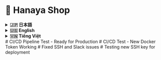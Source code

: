 # 🌸 Hanaya Shop

<details>
<summary><strong>🇯🇵 日本語</strong></summary>

## 目次

-   [🔗 リンク](#links-jp)
-   [🛠️ インストール/セットアップのご案内](#install-jp)
-   [概要](#overview-jp)
-   [🎯 プロジェクト目的](#goals-jp)
-   [🌟 機能](#features-jp)
    -   [👤 顧客向け](#customers-jp)
    -   [🛠️ 管理者向け](#admin-section)
-   [🛠️ 技術スタック](#tech-jp)
    -   [💡 ハイライトと実運用効果](#highlights-jp)
-   [🗂️ ディレクトリ構成](#structure-jp)
-   [🚀 今後の改善点](#future-jp)

## 🔗 リンク <a id="links-jp"></a>

-   ウェブサイト: [Hanaya Shop](http://hanayashop.com)
-   デモ動画: [YouTube デモ](https://youtu.be/MLeE64xe4O0)

## 🎯 テスト用アカウント <a id="test-accounts-jp"></a>

**Hanaya Shopを登録前に体験してみてください！** 以下のテストアカウントを使用して、新しいアカウントを作成することなく、すべての顧客向け機能を完全無料でお試しいただけます。

| メールアドレス              | パスワード   | 備考                    |
|-----------------------------|-------------|------------------------|
| testuser0@gmail.com         | 123456789   | 完全無料でご利用可能      |
| testuser1@gmail.com         | 123456789   | 全機能をお試しできます    |
| testuser2@gmail.com         | 123456789   | お気軽にご体験ください    |
| testuser3@gmail.com         | 123456789   | 安心してご利用ください    |
| testuser4@gmail.com         | 123456789   | すべて無料です          |
| testuser5@gmail.com         | 123456789   | ご自由にお使いください    |
| testuser6@gmail.com         | 123456789   | 制限なくご利用可能      |
| testuser7@gmail.com         | 123456789   | 気軽にお試しください      |
| testuser8@gmail.com         | 123456789   | 完全フリーアクセス      |
| testuser9@gmail.com         | 123456789   | 無料体験アカウント      |

💡 **使用方法**: ログインページでいずれかのアカウントでログインし、商品閲覧・購入・チャットボット・多言語切替など、顧客向け機能を自由にお試しください。

## 🛠️ インストール/セットアップのご案内 <a id="install-jp"></a>

-   本番環境（Production）: [DEPLOYMENT_GUIDE.md](./%23GUIDE/DEPLOYMENT_GUIDE.md)
-   開発環境（Developing）: [README_DEV.md](./%23GUIDE/README_DEV.md)

![Hanaya Shop Hero Banner](.github/images/jp/hero-banner.png)
<div align="center">

_メインページのイメージ_

</div>

## 概要 <a id="overview-jp"></a>

ベトナムでは、特に祝祭期に、鮮度が短い花が売れ残り、価値を生む前に廃棄されてしまう課題が存在します。販売機会の逸失と需要とのミスマッチが、事業者の損失と社会的な無駄を生み出しています。

**Hanaya Shop**は、この「もったいない」をテクノロジーで減らすために生まれたオンライン・フラワーショップです。販売者の露出を広げ、顧客との接点を増やし、最適なタイミングで最適な顧客に花を届ける——そのためのプロダクトとして設計されています。直感的なUI/UX、堅牢な在庫・注文・決済ドメイン、運用に耐える管理機能を備え、将来的には販売者と顧客のマッチングをさらに高度化して、廃棄ゼロに近づけることを目指します。

<div align="center">
<img src=".github/images/all/trash1.png" alt="poor flower" width="800"/>

_花の廃棄問題の実態_

</div>

---

## 🎯 プロジェクト目的 <a id="goals-jp"></a>

-   現実の課題（廃棄）に向き合い、販売機会と需要のマッチングを最適化する
-   花屋向けにシンプルで拡張性の高いECプラットフォームを提供し、導入/運用コストを下げる
-   在庫・注文・決済の業務を安全に自動化し、人的ミスを減らす
-   管理者ダッシュボードで売上・在庫・人気商品などを可視化し、意思決定を高速化する
-   将来的な外部連携（決済、地図、通知、レコメンド）に備えた拡張性を確保する

---

## 🌟 機能 <a id="features-jp"></a>

### 👤 顧客向け <a id="customers-jp"></a>

-   商品一覧・詳細、カテゴリ/用途/価格のフィルタリング
-   ベストセラーや特価商品のハイライト表示
-   カート、注文作成、購入履歴
-   多言語切替（日本語/英語/ベトナム語）
-   注文ステータスに応じたメール通知
-   チャットボットによる購買サポート
-   直感的な住所選択（地図API連携）
-   多様な決済手段（代金引換、銀行カード、PayPal）

<div align="center">

<img src=".github/images/jp/customer-features.png" alt="Customer Features Screenshot" width="850"/>

<img src=".github/images/jp/customer-features2.png" alt="Customer Features Screenshot" width="850"/>
<img src=".github/images/jp/customer-features3.png" alt="Customer Features Screenshot" width="850"/>

</div>

### 🛠️ 管理者向け <a id="admin-section"></a>

-   商品カテゴリ・商品 CRUD（表示/非表示切替含む）
-   注文の承認/キャンセル/ステータス更新、効率的な処理 UI
-   在庫監視（売り切れ/閾値接近の把握）
-   月次売上などのダッシュボード指標・統計
-   顧客管理、購入傾向の把握

<div align="center">

<img src=".github/images/jp/admin-dashboard.png" alt="Admin Dashboard Screenshot" width="850"/>

<img src=".github/images/jp/order.png" alt="Admin Dashboard Screenshot" width="850"/>

</div>

---

## 🛠️ 技術スタック <a id="tech-jp"></a>

| 技術           | 目的                           |
| -------------- | ------------------------------ |
| PHP 8.2        | バックエンド開発               |
| Laravel 12.2   | PHP バックエンドフレームワーク |
| JavaScript     | フロントエンド開発             |
| Vite           | 高速フロントエンドビルド       |
| Blade          | サーバーサイド UI テンプレート |
| Tailwind CSS   | UI デザイン                    |
| TinyMCE        | リッチテキストエディタ         |
| MySQL          | データベース                   |
| Redis          | キャッシュ・キュー             |
| nginx          | Web サーバー                   |
| Docker Compose | パッケージ化・デプロイ         |

### 💡 ハイライトと実運用効果（Highlights & Impact） <a id="highlights-jp"></a>

-   Docker Compose: 環境差異を排除し、1コマンドで導入。本番更新はイメージ差し替えで安全・迅速。
-   SSR + Tailwind: 初期表示が速くSEOに有利。離脱率を抑制し、コンバージョン改善。
-   キュー（Redis）: メール通知や重い処理を非同期化し、応答速度を安定化。
-   チャットボット: 購入前の疑問解消を自動化し、カゴ落ちを削減。
-   TinyMCE: 記事/販促の表現力向上で集客を強化。
-   複数決済（代金引換・カード・PayPal）: 決済ハードルを下げ、成約率を向上。

<div align="center">
<img src=".github/images/all/performance.png" alt="pagespeed.web.dev" width="850"/>

_pagespeed.web.dev_

<img src=".github/images/all/performance2.png" alt="webpagetest.org" width="850"/>

_webpagetest.org_

**_システムパフォーマンス指標_**

</div>

---

## 🗂️ ディレクトリ構成 <a id="structure-jp"></a>

```bash
hanaya-shop/
├── app/                # コントローラー、モデル、サービス
│   ├── Console/        # Artisanコマンド
│   ├── Http/           # コントローラー、ミドルウェア、リクエスト
│   ├── Models/         # モデル
│   ├── Notifications/  # 通知
│   ├── Providers/      # サービスプロバイダー
│   ├── Services/       # サービスクラス
│   └── View/           # Bladeコンポーネント
├── bootstrap/          # Laravel初期化
│   └── cache/          # キャッシュ
├── config/             # システム設定
├── database/           # マイグレーション・シーダー・ファクトリー
│   ├── factories/
│   ├── migrations/
│   ├── seeders/
│   └── sql/
├── public/             # 画像・エントリポイント
│   ├── build/
│   ├── fixed_resources/
│   ├── images/
│   └── js/
├── resources/          # CSS・JS・Bladeテンプレート・言語
│   ├── css/
│   ├── js/
│   ├── lang/
│   └── views/
├── routes/             # Web/APIルーティング
│   ├── admin.php
│   ├── auth.php
│   ├── console.php
│   ├── user.php
│   └── web.php
├── storage/            # アップロード・ログ
│   ├── framework/
│   └── logs/
├── tests/              # ユニット・機能テスト
│   ├── Feature/
│   └── Unit/
├── Dockerfile          # Docker設定
├── docker-compose.yml  # Docker環境構築
└── README.md           # ドキュメント
```

## 🚀 今後の改善点 <a id="future-jp"></a>

### I. インフラストラクチャと展開の強化

1. **クラウドインフラのアップグレード**
   - **目的**: AWSまたはAzureサービスを使用してプロジェクトを展開し、スケーラビリティと統合サービスを活用する
   - **現状**: 現在はContaboサービスを使用しており、スケーラビリティが限られている

2. **CI/CDの自動化**
   - **目的**: ソースコード変更時に自動的にデプロイするCI/CDプロセスを強化し、展開時間を短縮
   - **現状**: 基本的なデプロイスクリプトはあるが、自動化されたパイプラインはない

3. **セキュリティ強化**
   - **目的**: SSL証明書を追加し、HTTPSを実装してユーザーセキュリティを向上
   - **現状**: 証明書の基本的な構造は存在するが完全には実装されていない

### II. ユーザーエクスペリエンスの向上

4. **AI強化型チャットボット**
   - **目的**: ChatGPT APIを使用してチャットボットを改良し、よりスマートな応答とユーザーの説明から商品を推薦する機能を実現
   - **現状**: 事前定義されたシナリオに基づく基本的なチャットボットが存在

5. **地図APIの統合**
   - **目的**: Maps APIを追加して、顧客と配送スタッフが正確に位置を特定できるようにする
   - **現状**: 地図連携は実装されていない

6. **インタラクティブ機能**
   - **目的**: ショート動画、ミニゲーム、クーポンを追加して、買い物中のエンゲージメントを高める
   - **現状**: これらのインタラクティブ機能はまだ実装されていない

7. **注文追跡の強化**
   - **目的**: 注文追跡機能と配送スタッフ向け追跡ページを追加
   - **現状**: 詳細な追跡なしの基本的な注文管理が存在

### III. 管理・運用の改善

8. **管理者向け静的コンテンツ管理**
   - **目的**: fixed-resources内の画像やテキストを管理するための管理ページを追加し、コンテンツ編集を容易にする
   - **現状**: 静的リソースは`public/fixed_resources`に保存されているが、管理インターフェースがない

9. **動的コンテンツの多言語対応**
   - **目的**: データベースに保存されているコンテンツに対する多言語機能を開発
   - **現状**: 現在は静的コンテンツのみが複数言語に対応

10. **商品分類のためのOOP適用**
    - **目的**: 商品タイプをより良く管理するためにOOPでコードアーキテクチャを改善
    - **現状**: 商品モデルの構造は存在するが階層的な実装はされていない

### IV. ビジネスと拡張の改善

11. **実際の決済連携**
    - **目的**: 銀行や電子ウォレットと連携して実際の決済処理を行う
    - **現状**: PaymentServiceの構造は存在するが、実際の決済ゲートウェイとの連携はない

12. **マーケットプレイス展開**
    - **目的**: 単一ショップではなく、複数の出店者を持つEコマースプラットフォームに発展
    - **現状**: 現在は単一店舗モデルとして運営

---

</details>

<details>
<summary><strong>🇺🇸 English</strong></summary>

## Table of Contents

-   [🔗 Links](#links-en)
-   [🛠️ Installation / Setup](#install-en)
-   [Overview](#overview-en)
-   [🎯 Project Goals](#goals-en)
-   [🌟 Features](#features-en)
    -   [👤 For Customers](#customers-en)
    -   [🛠️ For Admins](#admin-en)
-   [🛠️ Technologies Used](#tech-en)
    -   [💡 Highlights & Real-world Impact](#highlights-en)
-   [🗂️ Project Structure](#structure-en)
-   [🚀 Future Improvements](#future-en)

## 🔗 Links <a id="links-en"></a>

-   Website: [Hanaya Shop](http://hanayashop.com)
-   Demo video: [YouTube Demo](https://youtu.be/MLeE64xe4O0)

## 🎯 Test Accounts <a id="test-accounts-en"></a>

**Experience Hanaya Shop before registering!** Use one of the following test accounts to explore all customer features completely free without creating a new account.

| Email                      | Password    | Note                              |
|----------------------------|-------------|-----------------------------------|
| testuser0@gmail.com        | 123456789   | Completely free to use            |
| testuser1@gmail.com        | 123456789   | Try all features                  |
| testuser2@gmail.com        | 123456789   | Feel free to explore              |
| testuser3@gmail.com        | 123456789   | Safe to use                       |
| testuser4@gmail.com        | 123456789   | Everything is free                |
| testuser5@gmail.com        | 123456789   | Use freely                        |
| testuser6@gmail.com        | 123456789   | No restrictions                   |
| testuser7@gmail.com        | 123456789   | Casual testing welcome            |
| testuser8@gmail.com        | 123456789   | Full free access                  |
| testuser9@gmail.com        | 123456789   | Free trial account                |

💡 **How to use**: Log in with any of these accounts on the login page and freely explore all customer features such as browsing, purchasing, chatbot, and language switching.

## 🛠️ Installation / Setup <a id="install-en"></a>

-   Production guide: [DEPLOYMENT_GUIDE.md](./%23GUIDE/DEPLOYMENT_GUIDE.md)
-   Development guide: [README_DEV.md](./%23GUIDE/README_DEV.md)

![Hanaya Shop Hero Banner](.github/images/en/hero-banner.png)
<div align="center">

_Main page visualization_

</div>

## Overview <a id="overview-en"></a>

In Vietnam, especially during holidays, many fresh flowers are wasted because freshness is short and buyers are not reached in time. This mismatch between supply and demand hurts sellers and creates social waste.

**Hanaya Shop** is built to tackle this real problem. It expands exposure for sellers, increases buyer touchpoints, and helps every flower meet the right customer at the right time. With modern, intuitive UX, a reliable Laravel backend, SSR-first rendering, and a pragmatic domain model for inventory, orders, and payments, the platform is production-ready and designed to evolve toward smarter buyer–seller matching and near-zero waste.

<div align="center">
<img src=".github/images/all/trash1.png" alt="poor flower" width="800"/>

_Real-world image of flower waste problem_

</div>

---

## 🎯 Project Goals <a id="goals-en"></a>

-   Confront the real-world waste problem by improving the match between supply and demand
-   Offer a simple, extensible platform that lowers deployment and operating costs for flower shops
-   Automate inventory, ordering, and payments safely to reduce human error
-   Provide actionable insights via dashboards (revenue, stock, best-sellers) to speed decision-making
-   Keep the architecture open for future integrations (payments, maps, notifications, recommendations)

---

## 🌟 Features <a id="features-en"></a>

### 👤 For Customers <a id="customers-en"></a>

-   Product catalog and details with category/occasion/price filters
-   Best-seller and special-deal highlights
-   Cart, checkout, and order history
-   Multi-language switching (e.g., Japanese/English/Vietnamese)
-   Email notifications for order status updates
-   Chatbot assistance during browsing and checkout
-   Multiple payment options: Cash on Delivery (COD), bank card, PayPal

<div align="center">

<img src=".github/images/en/customer-features.png" alt="Customer Features Screenshot" width="850"/>

<img src=".github/images/en/customer-features2.png" alt="Customer Features Screenshot" width="850"/>
<img src=".github/images/en/customer-features3.png" alt="Customer Features Screenshot" width="850"/>

</div>

### 🛠️ For Admins <a id="admin-en"></a>

-   Category and product CRUD with visibility toggles
-   Efficient order processing (approve/cancel/update status)
-   Inventory monitoring (low-stock alerts)
-   KPIs and dashboards including monthly revenue tracking
-   Customer management and purchasing insights

<div align="center">

<img src=".github/images/en/admin-dashboard.png" alt="Admin Dashboard Screenshot" width="850"/>

<img src=".github/images/en/order.png" alt="Admin Dashboard Screenshot" width="850"/>

</div>

---

## 🛠️ Technologies Used <a id="tech-en"></a>

| Technology     | Purpose                  |
| -------------- | ------------------------ |
| PHP 8.2        | Backend programming      |
| Laravel 12.2   | PHP backend framework    |
| JavaScript     | Frontend programming     |
| Vite           | Fast frontend build tool |
| Blade          | Server-side UI templates |
| Tailwind CSS   | UI design                |
| TinyMCE        | Rich text editor         |
| MySQL          | Database                 |
| Redis          | Cache & queue            |
| nginx          | Web server               |
| Docker Compose | Packaging & deployment   |

### 💡 Highlights & Real-world Impact <a id="highlights-en"></a>

-   Docker Compose: One-command installs and safe, image-based production updates; eliminates environment drift.
-   SSR + Tailwind: Faster first paint and better SEO; reduces bounce and improves conversion.
-   Queues (Redis): Offloads email and heavy tasks; keeps requests fast and stable.
-   Chatbot: Automates pre-purchase Q&A; reduces cart abandonment.
-   TinyMCE: Better, richer promotional content; improves engagement.
-   Multiple payments (COD, bank card, PayPal): Lowers checkout friction; increases successful payments.

<div align="center">
<img src=".github/images/all/performance.png" alt="pagespeed.web.dev" width="850"/>

_pagespeed.web.dev_

<img src=".github/images/all/performance2.png" alt="webpagetest.org" width="850"/>

_webpagetest.org_

**_System performance metrics_**

</div>

---

## 🗂️ Project Structure <a id="structure-en"></a>

```bash
hanaya-shop/
├── app/                # Controllers, models, services
│   ├── Console/        # Artisan commands
│   ├── Http/           # Controllers, middleware, requests
│   ├── Models/         # Models
│   ├── Notifications/  # Notifications
│   ├── Providers/      # Service providers
│   ├── Services/       # Service classes
│   └── View/           # Blade components
├── bootstrap/          # Laravel initialization
│   └── cache/          # Cache
├── config/             # System configuration
├── database/           # Migrations, seeders, factories
│   ├── factories/
│   ├── migrations/
│   ├── seeders/
│   └── sql/
├── public/             # Images & entry point
│   ├── build/
│   ├── fixed_resources/
│   ├── images/
│   └── js/
├── resources/          # CSS, JS, Blade templates, languages
│   ├── css/
│   ├── js/
│   ├── lang/
│   └── views/
├── routes/             # Web/API routing
│   ├── admin.php
│   ├── auth.php
│   ├── console.php
│   ├── user.php
│   └── web.php
├── storage/            # Uploads, logs
│   ├── framework/
│   └── logs/
├── tests/              # Unit & feature tests
│   ├── Feature/
│   └── Unit/
├── Dockerfile          # Docker configuration
├── docker-compose.yml  # Docker setup
└── README.md           # Documentation
```

## 🚀 Future Improvements <a id="future-en"></a>

### I. Infrastructure & Deployment Enhancements

1. **Cloud Infrastructure Upgrade**
   - **Purpose**: Utilize AWS or Azure services for project deployment, leveraging scalability and integrated services
   - **Current Status**: Currently using Contabo services with limited scalability options

2. **Automated CI/CD**
   - **Purpose**: Enhance CI/CD process to automate deployment when source code changes, reducing deployment time
   - **Current Status**: Basic deployment scripts exist but without an automated pipeline

3. **Enhanced Security**
   - **Purpose**: Add SSL certificates and implement HTTPS for increased user security
   - **Current Status**: Basic structure for certificates exists but not fully implemented

### II. User Experience Improvements

4. **AI-Enhanced Chatbot**
   - **Purpose**: Improve the chatbot using ChatGPT API for smarter responses and product recommendations from user descriptions
   - **Current Status**: A basic chatbot exists that works on predefined scenarios

5. **Maps Integration**
   - **Purpose**: Add Maps API to help customers and delivery personnel accurately locate addresses
   - **Current Status**: No map integration implemented

6. **Interactive Features**
   - **Purpose**: Add short videos, mini-games, and vouchers to increase engagement during shopping
   - **Current Status**: These interactive features are not yet implemented

7. **Order Tracking Enhancement**
   - **Purpose**: Add order tracking functionality and a tracking page for delivery personnel
   - **Current Status**: Basic order management exists without detailed tracking

### III. Management & Operational Improvements

8. **Admin Static Content Management**
   - **Purpose**: Add a management page for Images and Text in fixed-resources to facilitate content editing
   - **Current Status**: Static resources are stored in `public/fixed_resources` but lack a management interface

9. **Multi-language for Dynamic Content**
   - **Purpose**: Develop multi-language capability for database-stored content
   - **Current Status**: Currently only static content supports multiple languages

10. **OOP for Product Classification**
    - **Purpose**: Improve code architecture with OOP to better manage product types
    - **Current Status**: Product model structure exists but without full hierarchical implementation

### IV. Business & Expansion Improvements

11. **Real Payment Integration**
    - **Purpose**: Integrate with banks and e-wallets for actual payment processing
    - **Current Status**: PaymentService structure exists but without real payment gateway integration

12. **Marketplace Expansion**
    - **Purpose**: Evolve into an e-commerce platform with multiple sellers instead of a single shop
    - **Current Status**: Currently operating as a single store model

---

</details>

<details>
<summary><strong>🇻🇳 Tiếng Việt</strong></summary>

## Mục lục

-   [🔗 Đường dẫn](#links-vi)
-   [🛠️ Hướng dẫn cài đặt / thiết lập](#install-vi)
-   [Giới thiệu](#overview-vi)
-   [🎯 Mục tiêu dự án](#goals-vi)
-   [🌟 Tính năng](#features-vi)
    -   [👤 Trang người dùng](#customers-vi)
    -   [🛠️ Trang quản trị](#admin-vi)
-   [🛠️ Công nghệ sử dụng](#tech-vi)
    -   [💡 Điểm nổi bật & Hiệu quả thực tế](#highlights-vi)
-   [🗂️ Cấu trúc dự án](#structure-vi)
-   [🚀 Cải tiến trong tương lai](#future-vi)

## 🔗 Đường dẫn <a id="links-vi"></a>

-   Trang web: [Hanaya Shop](http://hanayashop.com)
-   Video demo: [YouTube Demo](https://youtu.be/MLeE64xe4O0)

## 🎯 Tài khoản test <a id="test-accounts-vi"></a>

**Trải nghiệm Hanaya Shop trước khi đăng ký!** Sử dụng một trong những tài khoản test dưới đây để khám phá toàn bộ chức năng dành cho khách hàng hoàn toàn miễn phí mà không cần tạo tài khoản mới.

| Email                      | Mật khẩu    | Ghi chú                           |
|----------------------------|-------------|-----------------------------------|
| testuser0@gmail.com        | 123456789   | Hoàn toàn miễn phí sử dụng        |
| testuser1@gmail.com        | 123456789   | Thử tất cả tính năng              |
| testuser2@gmail.com        | 123456789   | Cứ thoải mái khám phá             |
| testuser3@gmail.com        | 123456789   | An toàn khi sử dụng               |
| testuser4@gmail.com        | 123456789   | Mọi thứ đều miễn phí              |
| testuser5@gmail.com        | 123456789   | Sử dụng tự do                     |
| testuser6@gmail.com        | 123456789   | Không có hạn chế                  |
| testuser7@gmail.com        | 123456789   | Thử nghiệm thoải mái              |
| testuser8@gmail.com        | 123456789   | Truy cập miễn phí đầy đủ          |
| testuser9@gmail.com        | 123456789   | Tài khoản thử nghiệm miễn phí     |

💡 **Cách sử dụng**: Đăng nhập bằng bất kỳ tài khoản nào trong số này trên trang đăng nhập và tự do khám phá các chức năng khách hàng như xem sản phẩm, mua hàng, chatbot, đổi ngôn ngữ.

## 🛠️ Hướng dẫn cài đặt / thiết lập <a id="install-vi"></a>

-   Production: [DEPLOYMENT_GUIDE.md](./%23GUIDE/DEPLOYMENT_GUIDE.md)
-   Developing: [README_DEV.md](./%23GUIDE/README_DEV.md)

![Hanaya Shop Hero Banner](.github/images/vi/hero-banner.png)
<div align="center">

_Hình ảnh trang chủ_

</div>

## Giới thiệu <a id="overview-vi"></a>

Ở Việt Nam, đặc biệt vào các dịp lễ Tết, rất nhiều bông hoa bị bỏ đi do thời gian tươi ngắn và người bán không kịp tiếp cận đúng khách hàng. Sự lệch pha giữa cung và cầu gây lãng phí xã hội và thiệt hại cho người bán.

**Hanaya Shop** được xây dựng để giải quyết vấn đề thực tế đó. Nền tảng giúp mở rộng mức độ hiển thị của cửa hàng, tăng điểm chạm với khách hàng, và đưa mỗi bông hoa đến đúng người, đúng thời điểm. Ứng dụng có UI/UX hiện đại, backend Laravel tin cậy, SSR nhanh, và mô hình nghiệp vụ thực tế cho tồn kho, đơn hàng, thanh toán. Tầm nhìn dài hạn là tăng cường kết nối người bán–người mua, tiến tới giảm thiểu hoa bị lãng phí đến mức thấp nhất.

<div align="center">
<img src=".github/images/all/trash1.png" alt="poor flower" width="800"/>

_Hình ảnh thực tế cho vấn đề hoa bị lãng phí_

</div>

---

## 🎯 Mục tiêu dự án <a id="goals-vi"></a>

-   Trực diện bài toán lãng phí bằng cách tối ưu kết nối cung–cầu và tăng chuyển đổi
-   Cung cấp nền tảng đơn giản, dễ mở rộng, giảm chi phí triển khai/vận hành cho cửa hàng
-   Tự động hóa an toàn các quy trình tồn kho, đặt hàng, thanh toán để giảm sai sót
-   Cung cấp dashboard số liệu (doanh thu, tồn kho, bán chạy) hỗ trợ quyết định nhanh
-   Mở đường cho tích hợp tương lai (thanh toán, bản đồ, thông báo, gợi ý sản phẩm)

---

## 🌟 Tính năng <a id="features-vi"></a>

### 👤 Trang người dùng <a id="customers-vi"></a>

-   Danh mục/chi tiết sản phẩm, lọc theo loại/dịp/giá
-   Nổi bật Best Seller, ưu đãi giảm giá mạnh
-   Giỏ hàng, đặt hàng, lịch sử mua
-   Đổi ngôn ngữ (Nhật/Anh/Việt)
-   Thông báo qua email theo trạng thái đơn hàng
-   Chatbot hỗ trợ tư vấn
-   Thanh toán đa dạng: Thanh toán khi nhận hàng (COD), thẻ ngân hàng, PayPal
<div align="center">

<img src=".github/images/vi/customer-features.png" alt="Customer Features Screenshot" width="850"/>

<img src=".github/images/vi/customer-features2.png" alt="Customer Features Screenshot" width="850"/>
<img src=".github/images/vi/customer-features3.png" alt="Customer Features Screenshot" width="850"/>

</div>

### 🛠️ Trang quản trị <a id="admin-vi"></a>

-   Quản lý danh mục, sản phẩm (CRUD, bật/tắt hiển thị)
-   Xử lý đơn hàng tiện lợi (duyệt/huỷ/cập nhật trạng thái)
-   Theo dõi tồn kho (cảnh báo sắp hết hàng)
-   Thống kê/KPI, theo dõi doanh thu hàng tháng
-   Quản lý khách hàng, phân tích hành vi mua

<div align="center">

<img src=".github/images/vi/admin-dashboard.png" alt="Admin Dashboard Screenshot" width="850"/>

<img src=".github/images/vi/order.png" alt="Admin Dashboard Screenshot" width="850"/>

</div>

---

## 🛠️ Công nghệ sử dụng <a id="tech-vi"></a>

| Công nghệ      | Mục đích sử dụng           |
| -------------- | -------------------------- |
| PHP 8.2        | Lập trình backend          |
| Laravel 12.2   | Framework backend PHP      |
| JavaScript     | Lập trình frontend         |
| Vite           | Build frontend nhanh       |
| Blade          | Giao diện phía server      |
| Tailwind CSS   | Thiết kế giao diện         |
| TinyMCE        | Soạn thảo văn bản nâng cao |
| MySQL          | Cơ sở dữ liệu              |
| Redis          | Cache & queue              |
| nginx          | Web server                 |
| Docker Compose | Đóng gói & triển khai      |

### 💡 Điểm nổi bật & Hiệu quả thực tế <a id="highlights-vi"></a>

-   Docker Compose: Cài đặt 1 lệnh, cập nhật an toàn bằng cách thay image; loại bỏ sai lệch môi trường.
-   SSR + Tailwind: Hiển thị đầu nhanh, tốt cho SEO; giảm bounce và tăng chuyển đổi.
-   Hàng đợi (Redis): Đẩy email và tác vụ nặng sang nền; giữ request nhanh và ổn định.
-   Chatbot: Tự động giải đáp trước khi mua; giảm tỷ lệ bỏ giỏ hàng.
-   TinyMCE: Nội dung tiếp thị giàu hình ảnh; tăng tương tác.
-   Thanh toán đa dạng (COD, thẻ ngân hàng, PayPal): Giảm ma sát khi checkout; tăng tỉ lệ thanh toán thành công.

<div align="center">
<img src=".github/images/all/performance.png" alt="pagespeed.web.dev" width="850"/>

_pagespeed.web.dev_

<img src=".github/images/all/performance2.png" alt="webpagetest.org" width="850"/>

_webpagetest.org_

**_Chỉ số hiệu suất hệ thống_**

</div>

---

## 🗂️ Cấu trúc dự án <a id="structure-vi"></a>

```bash
hanaya-shop/
├── app/                # Controller, model, service
│   ├── Console/        # Artisan command
│   ├── Http/           # Controller, middleware, request
│   ├── Models/         # Model
│   ├── Notifications/  # Notification
│   ├── Providers/      # Service provider
│   ├── Services/       # Service class
│   └── View/           # Blade component
├── bootstrap/          # Khởi tạo Laravel
│   └── cache/          # Cache
├── config/             # Cấu hình hệ thống
├── database/           # Migration, seeder, factory
│   ├── factories/
│   ├── migrations/
│   ├── seeders/
│   └── sql/
├── public/             # Hình ảnh, entry point
│   ├── build/
│   ├── fixed_resources/
│   ├── images/
│   └── js/
├── resources/          # CSS, JS, Blade template, ngôn ngữ
│   ├── css/
│   ├── js/
│   ├── lang/
│   └── views/
├── routes/             # Tuyến web/API
│   ├── admin.php
│   ├── auth.php
│   ├── console.php
│   ├── user.php
│   └── web.php
├── storage/            # Upload, log
│   ├── framework/
│   └── logs/
├── tests/              # Unit test & feature test
│   ├── Feature/
│   └── Unit/
├── Dockerfile          # Docker config
├── docker-compose.yml  # Docker setup
└── README.md           # Tài liệu dự án
```

## 🚀 Cải tiến trong tương lai <a id="future-vi"></a>

### I. Cải tiến hạ tầng và triển khai

1. **Nâng cấp hạ tầng đám mây**
   - **Mục đích**: Sử dụng dịch vụ của AWS hoặc Azure để triển khai dự án, tận dụng khả năng mở rộng và các dịch vụ tích hợp
   - **Hiện trạng**: Hiện đang sử dụng dịch vụ của Contabo với hạn chế về khả năng mở rộng

2. **CI/CD tự động hóa**
   - **Mục đích**: Cải tiến quy trình CI/CD để tự động hóa khi có thay đổi mã nguồn, giúp giảm thời gian triển khai
   - **Hiện trạng**: Đã có các script triển khai cơ bản nhưng chưa có pipeline tự động

3. **Bảo mật nâng cao**
   - **Mục đích**: Thêm chứng chỉ SSL và áp dụng HTTPS để tăng tính bảo mật cho người dùng
   - **Hiện trạng**: Đã có cấu trúc cơ bản cho chứng chỉ nhưng chưa triển khai đầy đủ

### II. Cải tiến trải nghiệm người dùng

4. **Nâng cao Chatbot với AI**
   - **Mục đích**: Cải tiến Chatbot sử dụng API của ChatGPT để trả lời thông minh hơn, có khả năng đề xuất sản phẩm từ mô tả của người dùng
   - **Hiện trạng**: Đã có chatbot đơn giản hoạt động dựa trên kịch bản cố định

5. **Tích hợp bản đồ**
   - **Mục đích**: Thêm API Maps giúp khách hàng và người giao dễ dàng xác định vị trí chính xác
   - **Hiện trạng**: Chưa triển khai tích hợp bản đồ

6. **Tăng tính tương tác**
   - **Mục đích**: Thêm short video, mini game, voucher để tăng sự hứng thú khi mua hàng
   - **Hiện trạng**: Chưa triển khai các tính năng tương tác này

7. **Cải tiến theo dõi đơn hàng**
   - **Mục đích**: Thêm chức năng theo dõi đơn hàng và trang theo dõi cho người giao hàng
   - **Hiện trạng**: Có quản lý đơn hàng cơ bản nhưng chưa có tracking chi tiết

### III. Cải tiến quản lý và vận hành

8. **Quản lý nội dung tĩnh cho admin**
   - **Mục đích**: Thêm trang quản lý Ảnh, Text trong fixed-resources bên Admin để dễ sửa đổi nội dung
   - **Hiện trạng**: Các tài nguyên tĩnh đã được lưu trong `public/fixed_resources` nhưng chưa có giao diện quản lý

9. **Đa ngôn ngữ cho dữ liệu động**
   - **Mục đích**: Phát triển khả năng đa ngôn ngữ cho cả nội dung được lưu trong cơ sở dữ liệu
   - **Hiện trạng**: Hiện chỉ hỗ trợ đa ngôn ngữ cho nội dung tĩnh

10. **Áp dụng OOP cho phân loại sản phẩm**
    - **Mục đích**: Cải tiến kiến trúc code theo hướng OOP để quản lý tốt hơn các loại mặt hàng
    - **Hiện trạng**: Đã có cấu trúc model sản phẩm nhưng chưa phân cấp đầy đủ

### IV. Cải tiến kinh doanh và mở rộng

11. **Tích hợp thanh toán thực tế**
    - **Mục đích**: Liên kết với ngân hàng, ví điện tử để có hệ thống thanh toán thực tế
    - **Hiện trạng**: Đã có PaymentService nhưng chưa tích hợp với dịch vụ thanh toán thật

12. **Mở rộng thành marketplace**
    - **Mục đích**: Phát triển thành sàn thương mại điện tử với nhiều người bán thay vì một cửa hàng đơn lẻ
    - **Hiện trạng**: Hiện đang vận hành theo mô hình cửa hàng đơn

---

</details>
#   C I / C D   P i p e l i n e   T e s t   -   R e a d y   f o r   P r o d u c t i o n 
 
 #   C I / C D   T e s t   -   N e w   D o c k e r   T o k e n   W o r k i n g 
 
 #   F i x e d   S S H   a n d   S l a c k   i s s u e s 
 
 #   T e s t i n g   n e w   S S H   k e y   f o r   d e p l o y m e n t 
 
 